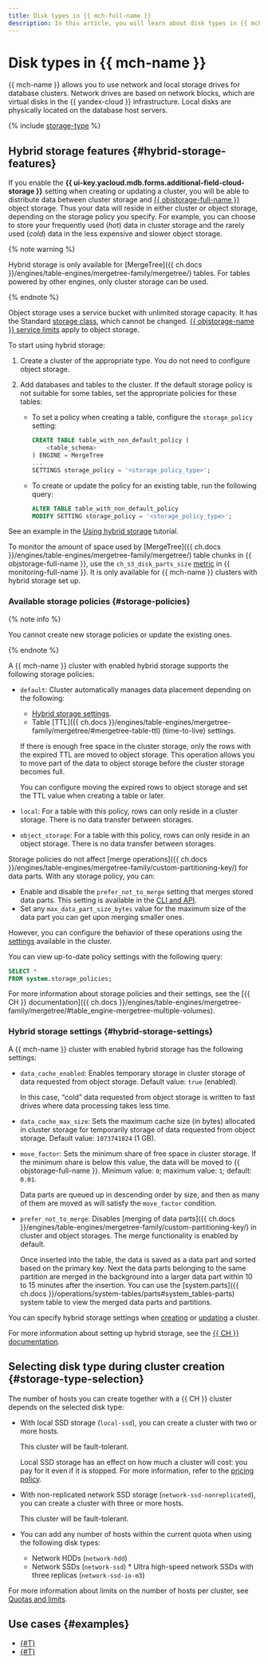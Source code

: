 ```yaml
---
title: Disk types in {{ mch-full-name }}
description: In this article, you will learn about disk types in {{ mch-name }}, some features of hybrid storage, and discover how to select the right disk type when creating a cluster.
---
```


# Disk types in {{ mch-name }}


{{ mch-name }} allows you to use network and local storage drives for database clusters. Network drives are based on network blocks, which are virtual disks in the {{ yandex-cloud }} infrastructure. Local disks are physically located on the database host servers.

{% include [storage-type](../../_includes/mdb/mch/storage-type.md) %}

## Hybrid storage features {#hybrid-storage-features}

If you enable the **{{ ui-key.yacloud.mdb.forms.additional-field-cloud-storage }}** setting when creating or updating a cluster, you will be able to distribute data between cluster storage and [{{ objstorage-full-name }}](../../storage/) object storage. Thus your data will reside in either cluster or object storage, depending on the storage policy you specify. For example, you can choose to store your frequently used (_hot_) data in cluster storage and the rarely used (_cold_) data in the less expensive and slower object storage.

{% note warning %}

Hybrid storage is only available for [MergeTree]({{ ch.docs }}/engines/table-engines/mergetree-family/mergetree/) tables. For tables powered by other engines, only cluster storage can be used.

{% endnote %}

Object storage uses a service bucket with unlimited storage capacity. It has the Standard [storage class](../../storage/concepts/storage-class.md), which cannot be changed. [{{ objstorage-name }} service limits](../../storage/concepts/limits.md) apply to object storage.

To start using hybrid storage:

1. Create a cluster of the appropriate type. You do not need to configure object storage.

1. Add databases and tables to the cluster. If the default storage policy is not suitable for some tables, set the appropriate policies for these tables:

    * To set a policy when creating a table, configure the `storage_policy` setting:

        ```sql
        CREATE TABLE table_with_non_default_policy (
            <table_schema>
        ) ENGINE = MergeTree
        ...
        SETTINGS storage_policy = '<storage_policy_type>';
        ```

    * To create or update the policy for an existing table, run the following query:

        ```sql
        ALTER TABLE table_with_non_default_policy
        MODIFY SETTING storage_policy = '<storage_policy_type>';
        ```

See an example in the [Using hybrid storage](../tutorials/hybrid-storage.md) tutorial.

To monitor the amount of space used by [MergeTree]({{ ch.docs }}/engines/table-engines/mergetree-family/mergetree/) table chunks in {{ objstorage-full-name }}, use the `ch_s3_disk_parts_size` [metric](../tutorials/hybrid-storage.md#metrics) in {{ monitoring-full-name }}. It is only available for {{ mch-name }} clusters with hybrid storage set up.

### Available storage policies {#storage-policies}

{% note info %}

You cannot create new storage policies or update the existing ones.

{% endnote %}

A {{ mch-name }} cluster with enabled hybrid storage supports the following storage policies:

* `default`: Cluster automatically manages data placement depending on the following:

    * [Hybrid storage settings](#hybrid-storage-settings).
    * Table [TTL]({{ ch.docs }}/engines/table-engines/mergetree-family/mergetree/#mergetree-table-ttl) (time-to-live) settings.

    If there is enough free space in the cluster storage, only the rows with the expired TTL are moved to object storage. This operation allows you to move part of the data to object storage before the cluster storage becomes full.

    You can configure moving the expired rows to object storage and set the TTL value when creating a table or later.

* `local`: For a table with this policy, rows can only reside in a cluster storage. There is no data transfer between storages.

* `object_storage`: For a table with this policy, rows can only reside in an object storage. There is no data transfer between storages.

Storage policies do not affect [merge operations]({{ ch.docs }}/engines/table-engines/mergetree-family/custom-partitioning-key/) for data parts. With any storage policy, you can:

* Enable and disable the `prefer_not_to_merge` setting that merges stored data parts. This setting is available in the [CLI and API](../operations/update.md#change-hybrid-storage).
* Set any `max_data_part_size_bytes` value for the maximum size of the data part you can get upon merging smaller ones.

However, you can configure the behavior of these operations using the [settings](./settings-list.md) available in the cluster.

You can view up-to-date policy settings with the following query:

```sql
SELECT *
FROM system.storage_policies;
```

For more information about storage policies and their settings, see the [{{ CH }} documentation]({{ ch.docs }}/engines/table-engines/mergetree-family/mergetree/#table_engine-mergetree-multiple-volumes).

### Hybrid storage settings {#hybrid-storage-settings}


A {{ mch-name }} cluster with enabled hybrid storage has the following settings:

* `data_cache_enabled`: Enables temporary storage in cluster storage of data requested from object storage. Default value: `true` (enabled).

    In this case, <q>cold</q> data requested from object storage is written to fast drives where data processing takes less time.

* `data_cache_max_size`: Sets the maximum cache size (in bytes) allocated in cluster storage for temporarily storage of data requested from object storage. Default value: `1073741824` (1 GB).
* `move_factor`: Sets the minimum share of free space in cluster storage. If the minimum share is below this value, the data will be moved to {{ objstorage-full-name }}. Minimum value: `0`; maximum value: `1`; default: `0.01`.

    Data parts are queued up in descending order by size, and then as many of them are moved as will satisfy the `move_factor` condition.

* `prefer_not_to_merge`: Disables [merging of data parts]({{ ch.docs }}/engines/table-engines/mergetree-family/custom-partitioning-key/) in cluster and object storages. The merge functionality is enabled by default.

    Once inserted into the table, the data is saved as a data part and sorted based on the primary key. Next the data parts belonging to the same partition are merged in the background into a larger data part within 10 to 15 minutes after the insertion. You can use the [system.parts]({{ ch.docs }}/operations/system-tables/parts#system_tables-parts) system table to view the merged data parts and partitions.

You can specify hybrid storage settings when [creating](../operations/cluster-create.md) or [updating](../operations/update.md#change-hybrid-storage) a cluster.

For more information about setting up hybrid storage, see the [{{ CH }} documentation](https://clickhouse.com/docs/ru/engines/table-engines/mergetree-family/mergetree/#table_engine-mergetree-multiple-volumes).

## Selecting disk type during cluster creation {#storage-type-selection}

The number of hosts you can create together with a {{ CH }} cluster depends on the selected disk type:

* With local SSD storage (`local-ssd`), you can create a cluster with two or more hosts.

    This cluster will be fault-tolerant.

    Local SSD storage has an effect on how much a cluster will cost: you pay for it even if it is stopped. For more information, refer to the [pricing policy](../pricing.md).

* With non-replicated network SSD storage (`network-ssd-nonreplicated`), you can create a cluster with three or more hosts.

    This cluster will be fault-tolerant.

* You can add any number of hosts within the current quota when using the following disk types:

    * Network HDDs (`network-hdd`)
    * Network SSDs (`network-ssd`)    * Ultra high-speed network SSDs with three replicas (`network-ssd-io-m3`)

For more information about limits on the number of hosts per cluster, see [Quotas and limits](./limits.md).


## Use cases {#examples}

* [{#T}](../tutorials/hybrid-storage.md)
* [{#T}](../tutorials/sharding.md)